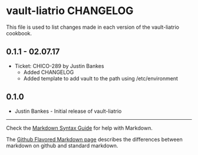 vault-liatrio CHANGELOG
=========================

This file is used to list changes made in each version of the vault-liatrio cookbook.


0.1.1 - 02.07.17
-----
- Ticket: CHICO-289 by Justin Bankes
  - Added CHANGELOG
  - Added template to add vault to the path using /etc/environment


0.1.0
-----
- Justin Bankes - Initial release of vault-liatrio

- - -
Check the [Markdown Syntax Guide](http://daringfireball.net/projects/markdown/syntax) for help with Markdown.

The [Github Flavored Markdown page](http://github.github.com/github-flavored-markdown/) describes the differences between markdown on github and standard markdown.
